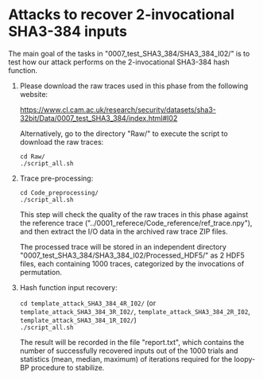 # Attacks to recover 2-invocational SHA3-384 inputs

The main goal of the tasks in "0007\_test\_SHA3\_384/SHA3\_384\_I02/" is to test how our attack performs on the 2-invocational SHA3-384 hash function.

1. Please download the raw traces used in this phase from the following website:

	https://www.cl.cam.ac.uk/research/security/datasets/sha3-32bit/Data/0007_test_SHA3_384/index.html#I02

   Alternatively, go to the directory "Raw/" to execute the script to download the raw traces:

	`cd Raw/`  
	`./script_all.sh`  

2. Trace pre-processing:

	`cd Code_preprocessing/`  
	`./script_all.sh`  

   This step will check the quality of the raw traces in this phase against the reference trace ("../0001\_referece/Code\_reference/ref\_trace.npy"), and then extract the I/O data in the archived raw trace ZIP files.

   The processed trace will be stored in an independent directory "0007\_test\_SHA3\_384/SHA3\_384\_I02/Processed\_HDF5/" as 2 HDF5 files, each containing 1000 traces, categorized by the invocations of permutation.

3. Hash function input recovery:

	`cd template_attack_SHA3_384_4R_I02/` (or `template_attack_SHA3_384_3R_I02/`, `template_attack_SHA3_384_2R_I02`, `template_attack_SHA3_384_1R_I02/`)  
	`./script_all.sh`  

   The result will be recorded in the file "report.txt", which contains the number of successfully recovered inputs out of the 1000 trials and statistics (mean, median, maximum) of iterations required for the loopy-BP procedure to stabilize.
